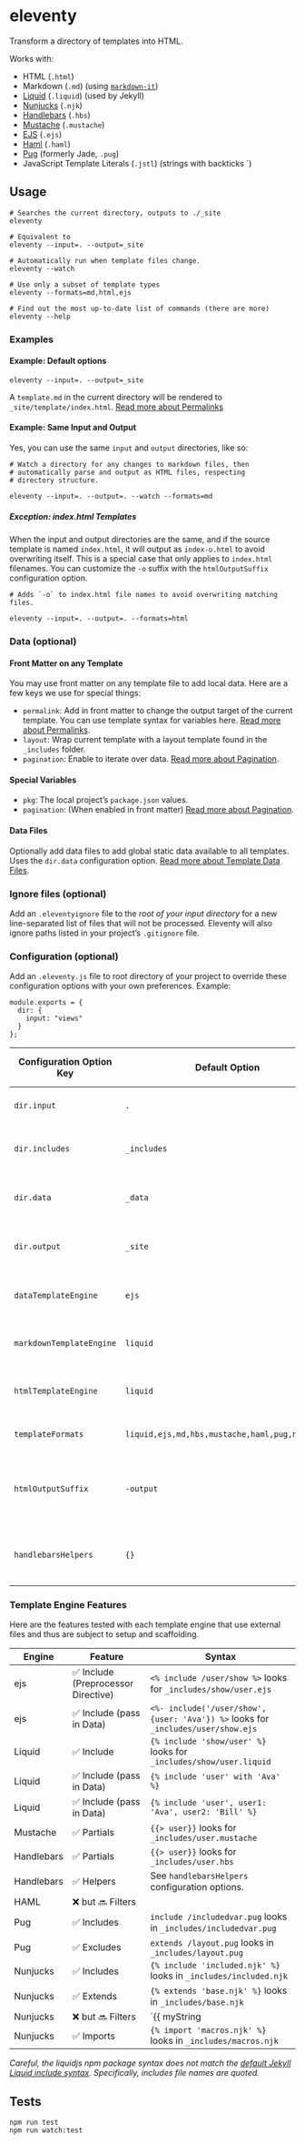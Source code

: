 # eleventy

Transform a directory of templates into HTML.

Works with:

* HTML (`.html`)
* Markdown (`.md`) (using [`markdown-it`](https://github.com/markdown-it/markdown-it))
* [Liquid](https://www.npmjs.com/package/liquidjs) (`.liquid`) (used by Jekyll)
* [Nunjucks](https://mozilla.github.io/nunjucks/) (`.njk`)
* [Handlebars](https://github.com/wycats/handlebars.js) (`.hbs`)
* [Mustache](https://github.com/janl/mustache.js/) (`.mustache`)
* [EJS](https://www.npmjs.com/package/ejs) (`.ejs`)
* [Haml](https://github.com/tj/haml.js) (`.haml`)
* [Pug](https://github.com/pugjs/pug) (formerly Jade, `.pug`)
* JavaScript Template Literals (`.jstl`) (strings with backticks \`)

## Usage

```
# Searches the current directory, outputs to ./_site
eleventy

# Equivalent to
eleventy --input=. --output=_site

# Automatically run when template files change.
eleventy --watch

# Use only a subset of template types
eleventy --formats=md,html,ejs

# Find out the most up-to-date list of commands (there are more)
eleventy --help
```

### Examples

#### Example: Default options

```
eleventy --input=. --output=_site
```

A `template.md` in the current directory will be rendered to `_site/template/index.html`. [Read more about Permalinks](docs/permalinks.md)

#### Example: Same Input and Output

Yes, you can use the same `input` and `output` directories, like so:

```
# Watch a directory for any changes to markdown files, then
# automatically parse and output as HTML files, respecting
# directory structure.

eleventy --input=. --output=. --watch --formats=md
```

##### Exception: index.html Templates

When the input and output directories are the same, and if the source template is named `index.html`, it will output as `index-o.html` to avoid overwriting itself. This is a special case that only applies to `index.html` filenames. You can customize the `-o` suffix with the `htmlOutputSuffix` configuration option.

```
# Adds `-o` to index.html file names to avoid overwriting matching files.

eleventy --input=. --output=. --formats=html
```

### Data (optional)

#### Front Matter on any Template

You may use front matter on any template file to add local data. Here are a few keys we use for special things:

* `permalink`: Add in front matter to change the output target of the current template. You can use template syntax for variables here. [Read more about Permalinks](docs/permalinks.md).
* `layout`: Wrap current template with a layout template found in the `_includes` folder.
* `pagination`: Enable to iterate over data. [Read more about Pagination](docs/pagination.md).

#### Special Variables

* `pkg`: The local project’s `package.json` values.
* `pagination`: (When enabled in front matter) [Read more about Pagination](docs/pagination.md).

#### Data Files

Optionally add data files to add global static data available to all templates. Uses the `dir.data` configuration option. [Read more about Template Data Files](docs/data.md).

### Ignore files (optional)

Add an `.eleventyignore` file to the _root of your input directory_ for a new line-separated list of files that will not be processed. Eleventy will also ignore paths listed in your project’s `.gitignore` file.

### Configuration (optional)

Add an `.eleventy.js` file to root directory of your project to override these configuration options with your own preferences. Example:

```
module.exports = {
  dir: {
    input: "views"
  }
};
```

| Configuration Option Key | Default Option                                 | Valid Options                                | Command Line Override | Description                                                                                                                                     |
| ------------------------ | ---------------------------------------------- | -------------------------------------------- | --------------------- | ----------------------------------------------------------------------------------------------------------------------------------------------- |
| `dir.input`              | `.`                                            | _Any valid directory._                       | `--input`             | Controls the top level directory inside which the templates should be found.                                                                    |
| `dir.includes`           | `_includes`                                    | _Any valid directory inside of `dir.input`._ | N/A                   | Controls the directory inside which the template includes/extends/partials/etc can be found.                                                    |
| `dir.data`               | `_data`                                        | _Any valid directory inside of `dir.input`._ | N/A                   | Controls the directory inside which the global data template files, available to all templates, can be found.                                   |
| `dir.output`             | `_site`                                        | _Any valid directory._                       | `--output`            | Controls the directory inside which the transformed finished templates can be found.                                                            |
| `dataTemplateEngine`     | `ejs`                                          | _A valid template engine_ or `false`         | N/A                   | Run the `data.dir` global data files through this template engine before transforming it to JSON.                                               |
| `markdownTemplateEngine` | `liquid`                                       | _A valid template engine_ or `false`         | N/A                   | Run markdown through this template engine before transforming it to HTML.                                                                       |
| `htmlTemplateEngine`     | `liquid`                                       | _A valid template engine_ or `false`         | N/A                   | Run HTML templates through this template engine before transforming it to (better) HTML.                                                        |
| `templateFormats`        | `liquid,ejs,md,hbs,mustache,haml,pug,njk,html` | _Any combination of these_                   | `--formats`           | Specify which type of templates should be transformed.                                                                                          |
| `htmlOutputSuffix`       | `-output`                                      | `String`                                     | N/A                   | If the input and output directory match, HTML files will have this suffix added to their output filename (to prevent overwriting the template). |
| `handlebarsHelpers`      | `{}`                                           | `Object`                                     | N/A                   | The helper functions passed to `Handlebars.registerHelper`. Helper names are keys, functions are the values.                                    |

### Template Engine Features

Here are the features tested with each template engine that use external files and thus are subject to setup and scaffolding.

| Engine     | Feature                             | Syntax                                                                            |
| ---------- | ----------------------------------- | --------------------------------------------------------------------------------- |
| ejs        | ✅ Include (Preprocessor Directive) | `<% include /user/show %>` looks for `_includes/show/user.ejs`                    |
| ejs        | ✅ Include (pass in Data)           | `<%- include('/user/show', {user: 'Ava'}) %>` looks for `_includes/user/show.ejs` |
| Liquid     | ✅ Include                          | `{% include 'show/user' %}` looks for `_includes/show/user.liquid`                |
| Liquid     | ✅ Include (pass in Data)           | `{% include 'user' with 'Ava' %}`                                                 |
| Liquid     | ✅ Include (pass in Data)           | `{% include 'user', user1: 'Ava', user2: 'Bill' %}`                               |
| Mustache   | ✅ Partials                         | `{{> user}}` looks for `_includes/user.mustache`                                  |
| Handlebars | ✅ Partials                         | `{{> user}}` looks for `_includes/user.hbs`                                       |
| Handlebars | ✅ Helpers                          | See `handlebarsHelpers` configuration options.                                    |
| HAML       | ❌ but 🔜 Filters                   |                                                                                   |
| Pug        | ✅ Includes                         | `include /includedvar.pug` looks in `_includes/includedvar.pug`                   |
| Pug        | ✅ Excludes                         | `extends /layout.pug` looks in `_includes/layout.pug`                             |
| Nunjucks   | ✅ Includes                         | `{% include 'included.njk' %}` looks in `_includes/included.njk`                  |
| Nunjucks   | ✅ Extends                          | `{% extends 'base.njk' %}` looks in `_includes/base.njk`                          |
| Nunjucks   | ❌ but 🔜 Filters                   | `{{ myString | myFilter }}`                                                       |
| Nunjucks   | ✅ Imports                          | `{% import 'macros.njk' %}` looks in `_includes/macros.njk`                       |

_Careful, the liquidjs npm package syntax does not match the [default Jekyll Liquid include syntax](https://jekyllrb.com/docs/includes/). Specifically, includes file names are quoted._

## Tests

```
npm run test
npm run watch:test
```
